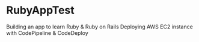 # RubyAppTest
Building an app to learn Ruby &amp; Ruby on Rails
Deploying AWS EC2 instance with CodePipeline &amp; CodeDeploy